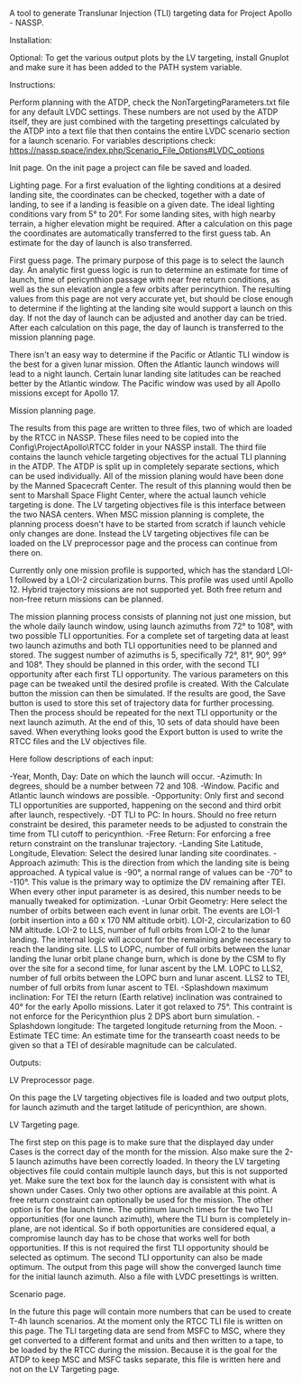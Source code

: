 A tool to generate Translunar Injection (TLI) targeting data for Project Apollo - NASSP.

Installation:

Optional: To get the various output plots by the LV targeting, install Gnuplot and make sure it has been added to the PATH system variable.

Instructions:

Perform planning with the ATDP, check the NonTargetingParameters.txt file for any default LVDC settings. These numbers are not used by the ATDP itself, they are just combined with the targeting presettings calculated by the ATDP into a text file that then contains the entire LVDC scenario section for a launch scenario. For variables descriptions check: https://nassp.space/index.php/Scenario_File_Options#LVDC_options

Init page. On the init page a project can file be saved and loaded.

Lighting page. For a first evaluation of the lighting conditions at a desired landing site, the coordinates can be checked, together with a date of landing, to see if a landing is feasible on a given date. The ideal lighting conditions vary from 5° to 20°. For some landing sites, with high nearby terrain, a higher elevation might be required. After a calculation on this page the coordinates are automatically transferred to the first guess tab. An estimate for the day of launch is also transferred.

First guess page. The primary purpose of this page is to select the launch day. An analytic first guess logic is run to determine an estimate for time of launch, time of pericynthion passage with near free return conditions, as well as the sun elevation angle a few orbits after perincythion. The resulting values from this page are not very accurate yet, but should be close enough to determine if the lighting at the landing site would support a launch on this day. If not the day of launch can be adjusted and another day can be tried. After each calculation on this page, the day of launch is transferred to the mission planning page.

There isn't an easy way to determine if the Pacific or Atlantic TLI window is the best for a given lunar mission. Often the Atlantic launch windows will lead to a night launch. Certain lunar landing site latitudes can be reached better by the Atlantic window. The Pacific window was used by all Apollo missions except for Apollo 17.

Mission planning page.

The results from this page are written to three files, two of which are loaded by the RTCC in NASSP. These files need to be copied into the Config\ProjectApollo\RTCC folder in your NASSP install. The third file contains the launch vehicle targeting objectives for the actual TLI planning in the ATDP. The ATDP is split up in completely separate sections, which can be used individually. All of the mission planing would have been done by the Manned Spacecraft Center. The result of this planning would then be sent to Marshall Space Flight Center, where the actual launch vehicle targeting is done. The LV targeting objectives file is this interface between the two NASA centers. When MSC mission planning is complete, the planning process doesn't have to be started from scratch if launch vehicle only changes are done. Instead the LV targeting objectives file can be loaded on the LV preprocessor page and the process can continue from there on.

Currently only one mission profile is supported, which has the standard LOI-1 followed by a LOI-2 circularization burns. This profile was used until Apollo 12. Hybrid trajectory missions are not supported yet. Both free return and non-free return missions can be planned.

The mission planning process consists of planning not just one mission, but the whole daily launch window, using launch azimuths from 72° to 108°, with two possible TLI opportunities. For a complete set of targeting data at least two launch azimuths and both TLI opportunities need to be planned and stored. The suggest number of azimuths is 5, specifically 72°, 81°, 90°, 99° and 108°. They should be planned in this order, with the second TLI opportunity after each first TLI opportunity. The various parameters on this page can be tweaked until the desired profile is created. With the Calculate button the mission can then be simulated. If the results are good, the Save button is used to store this set of trajectory data for further processing. Then the process should be repeated for the next TLI opportunity or the next launch azimuth. At the end of this, 10 sets of data should have been saved. When everything looks good the Export button is used to write the RTCC files and the LV objectives file.

Here follow descriptions of each input:

-Year, Month, Day: Date on which the launch will occur.
-Azimuth: In degrees, should be a number between 72 and 108.
-Window. Pacific and Atlantic launch windows are possible.
-Opportunity: Only first and second TLI opportunities are supported, happening on the second and third orbit after launch, respectively.
-DT TLI to PC: In hours. Should no free return constraint be desired, this parameter needs to be adjusted to constrain the time from TLI cutoff to pericynthion.
-Free Return: For enforcing a free return constraint on the translunar trajectory.
-Landing Site Latitude, Longitude, Elevation: Select the desired lunar landing site coordinates.
-Approach azimuth: This is the direction from which the landing site is being approached. A typical value is -90°, a normal range of values can be -70° to -110°. This value is the primary way to optimize the DV remaining after TEI. When every other input parameter is as desired, this number needs to be manually tweaked for optimization.
-Lunar Orbit Geometry: Here select the number of orbits between each event in lunar orbit. The events are LOI-1 (orbit insertion into a 60 x 170 NM altitude orbit). LOI-2, circularization to 60 NM altitude. LOI-2 to LLS, number of full orbits from LOI-2 to the lunar landing. The internal logic will account for the remaining angle necessary to reach the landing site. LLS to LOPC, number of full orbits between the lunar landing the lunar orbit plane change burn, which is done by the CSM to fly over the site for a second time, for lunar ascent by the LM. LOPC to LLS2, number of full orbits between the LOPC burn and lunar ascent. LLS2 to TEI, number of full orbits from lunar ascent to TEI.
-Splashdown maximum inclination: For TEI the return (Earth relative) inclination was contrained to 40° for the early Apollo missions. Later it got relaxed to 75°. This contraint is not enforce for the Pericynthion plus 2 DPS abort burn simulation.
-Splashdown longitude: The targeted longitude returning from the Moon.
-Estimate TEC time: An estimate time for the transearth coast needs to be given so that a TEI of desirable magnitude can be calculated.

Outputs:

LV Preprocessor page.

On this page the LV targeting objectives file is loaded and two output plots, for launch azimuth and the target latitude of pericynthion, are shown.

LV Targeting page.

The first step on this page is to make sure that the displayed day under Cases is the correct day of the month for the mission. Also make sure the 2-5 launch azimuths have been correctly loaded. In theory the LV targeting objectives file could contain multiple launch days, but this is not supported yet. Make sure the text box for the launch day is consistent with what is shown under Cases. Only two other options are available at this point. A free return constraint can optionally be used for the mission. The other option is for the launch time. The optimum launch times for the two TLI opportunities (for one launch azimuth), where the TLI burn is completely in-plane, are not identical. So if both opportunities are considered equal, a compromise launch day has to be chose that works well for both opportunities. If this is not required the first TLI opportunity should be selected as optimum. The second TLI opportunity can also be made optimum. The output from this page will show the converged launch time for the initial launch azimuth. Also a file with LVDC presettings is written.

Scenario page.

In the future this page will contain more numbers that can be used to create T-4h launch scenarios. At the moment only the RTCC TLI file is written on this page. The TLI targeting data are send from MSFC to MSC, where they get converted to a different format and units and then written to a tape, to be loaded by the RTCC during the mission. Because it is the goal for the ATDP to keep MSC and MSFC tasks separate, this file is written here and not on the LV Targeting page.
